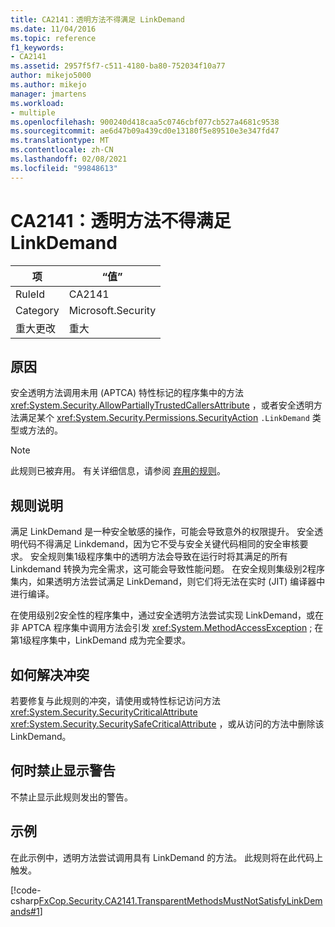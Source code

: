 ```yaml
---
title: CA2141：透明方法不得满足 LinkDemand
ms.date: 11/04/2016
ms.topic: reference
f1_keywords:
- CA2141
ms.assetid: 2957f5f7-c511-4180-ba80-752034f10a77
author: mikejo5000
ms.author: mikejo
manager: jmartens
ms.workload:
- multiple
ms.openlocfilehash: 900240d418caa5c0746cbf077cb527a4681c9538
ms.sourcegitcommit: ae6d47b09a439cd0e13180f5e89510e3e347fd47
ms.translationtype: MT
ms.contentlocale: zh-CN
ms.lasthandoff: 02/08/2021
ms.locfileid: "99848613"
---
```

# <a name="ca2141transparent-methods-must-not-satisfy-linkdemands"></a>CA2141：透明方法不得满足 LinkDemand

|项|“值”|
|-|-|
|RuleId|CA2141|
|Category|Microsoft.Security|
|重大更改|重大|

## <a name="cause"></a>原因
安全透明方法调用未用 (APTCA) 特性标记的程序集中的方法 <xref:System.Security.AllowPartiallyTrustedCallersAttribute> ，或者安全透明方法满足某个 <xref:System.Security.Permissions.SecurityAction> `.LinkDemand` 类型或方法的。

> [!NOTE]
> 此规则已被弃用。 有关详细信息，请参阅 [弃用的规则](fxcop-unported-deprecated-rules.md)。

## <a name="rule-description"></a>规则说明
满足 LinkDemand 是一种安全敏感的操作，可能会导致意外的权限提升。 安全透明代码不得满足 Linkdemand，因为它不受与安全关键代码相同的安全审核要求。 安全规则集1级程序集中的透明方法会导致在运行时将其满足的所有 Linkdemand 转换为完全需求，这可能会导致性能问题。 在安全规则集级别2程序集内，如果透明方法尝试满足 LinkDemand，则它们将无法在实时 (JIT) 编译器中进行编译。

在使用级别2安全性的程序集中，通过安全透明方法尝试实现 LinkDemand，或在非 APTCA 程序集中调用方法会引发 <xref:System.MethodAccessException> ; 在第1级程序集中，LinkDemand 成为完全要求。

## <a name="how-to-fix-violations"></a>如何解决冲突
若要修复与此规则的冲突，请使用或特性标记访问方法 <xref:System.Security.SecurityCriticalAttribute> <xref:System.Security.SecuritySafeCriticalAttribute> ，或从访问的方法中删除该 LinkDemand。

## <a name="when-to-suppress-warnings"></a>何时禁止显示警告
不禁止显示此规则发出的警告。

## <a name="example"></a>示例
在此示例中，透明方法尝试调用具有 LinkDemand 的方法。 此规则将在此代码上触发。

[!code-csharp[FxCop.Security.CA2141.TransparentMethodsMustNotSatisfyLinkDemands#1](../code-quality/codesnippet/CSharp/ca2141-transparent-methods-must-not-satisfy-linkdemands_1.cs)]
